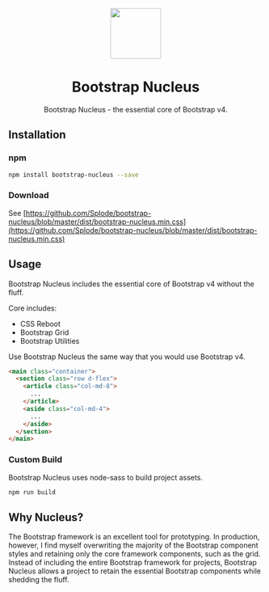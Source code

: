 <p align="center">
  <a href="https://github.com/splode/bootstrap-nucleus">
    <img src="https://splode.github.io/store/bootstrap-nucleus.png" width=100px height=100px>
  </a>
</p>

<h1 align="center">Bootstrap Nucleus</h1>
<p align="center">Bootstrap Nucleus - the essential core of Bootstrap v4.</p>

## Installation
### npm
````bash
npm install bootstrap-nucleus --save
````
### Download
See [https://github.com/Splode/bootstrap-nucleus/blob/master/dist/bootstrap-nucleus.min.css](https://github.com/Splode/bootstrap-nucleus/blob/master/dist/bootstrap-nucleus.min.css)

## Usage

Bootstrap Nucleus includes the essential core of Bootstrap v4 without the fluff.

Core includes:
- CSS Reboot
- Bootstrap Grid
- Bootstrap Utilities

Use Bootstrap Nucleus the same way that you would use Bootstrap v4.
````html
<main class="container">
  <section class="row d-flex">
    <article class="col-md-8">
      ...
    </article>
    <aside class="col-md-4">
      ...
    </aside>
  </section>
</main>
````

### Custom Build
Bootstrap Nucleus uses node-sass to build project assets. 
````bash
npm run build
````

## Why Nucleus?
The Bootstrap framework is an excellent tool for prototyping. In production, however, I find myself overwriting the majority of the Bootstrap component styles and retaining only the core framework components, such as the grid. Instead of including the entire Bootstrap framework for projects, Bootstrap Nucleus allows a project to retain the essential Bootstrap components while shedding the fluff.
